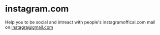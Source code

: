 # instagram.com
Help you to be social and intreact with people's instagramoffical.com mail on instagra@gmail.com
